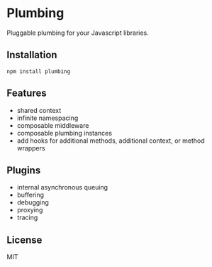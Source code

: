 
# Plumbing

  Pluggable plumbing for your Javascript libraries.

## Installation

```
npm install plumbing
```

## Features

- shared context
- infinite namespacing
- composable middleware
- composable plumbing instances
- add hooks for additional methods, additional context, or method wrappers

## Plugins

- internal asynchronous queuing
- buffering
- debugging
- proxying
- tracing

## License

MIT
